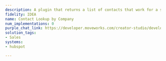 ```yaml
---
description: A plugin that returns a list of contacts that work for a specific organization.
fidelity: IDEA
name: Contact Lookup by Company
num_implementations: 0
purple_chat_link: https://developer.moveworks.com/creator-studio/developer-tools/purple-chat-builder/?workspace=%7B%22title%22%3A%22My+Workspace%22%2C%22botSettings%22%3A%7B%7D%2C%22mocks%22%3A%5B%7B%22id%22%3A6342%2C%22title%22%3A%22Mock+1%22%2C%22transcript%22%3A%7B%22settings%22%3A%7B%22colorStyle%22%3A%22LIGHT%22%2C%22startTime%22%3A%2211%3A43+AM%22%2C%22defaultPerson%22%3A%22GWEN%22%2C%22editable%22%3Atrue%7D%2C%22messages%22%3A%5B%7B%22from%22%3A%22USER%22%2C%22text%22%3A%22Can+you+find+me+contacts+at+InteliTech+through+HubSpot%3F%22%7D%2C%7B%22from%22%3A%22ANNOTATION%22%2C%22text%22%3A%22%3Cp%3E%E2%9C%85+Working+on+%3Cb%3EInteliTech+Contacts+Hubspot%3C%2Fb%3E%3Cbr%3E%E2%8F%B3+Calling+Plugin+%3Cb%3EContact+Lookup+by+Company%3C%2Fb%3E%3C%2Fp%3E%22%7D%2C%7B%22from%22%3A%22BOT%22%2C%22text%22%3A%22Here+are+the+contacts+at+InteliTech+that+I+found+on+HubSpot%3A%3Cbr%3E%3Cb%3EAlex+Johnson%3A%3C%2Fb%3E+CTO%2C+%3Ca+href%3D%5C%22mailto%3Aalex.johnson%40intelitech.com%5C%22%3Ealex.johnson%40intelitech.com%3C%2Fa%3E%3Cbr%3E%3Cb%3ESamantha+Lee%3A%3C%2Fb%3E+Lead+Engineer%2C+%3Ca+href%3D%5C%22mailto%3Asamantha.lee%40intelitech.com%5C%22%3Esamantha.lee%40intelitech.com%3C%2Fa%3E%3Cbr%3EWould+you+like+to+take+any+action+with+these+contacts%3F%22%7D%5D%7D%7D%5D%7D
solution_tags:
- Sales
systems:
- hubspot

---
```

